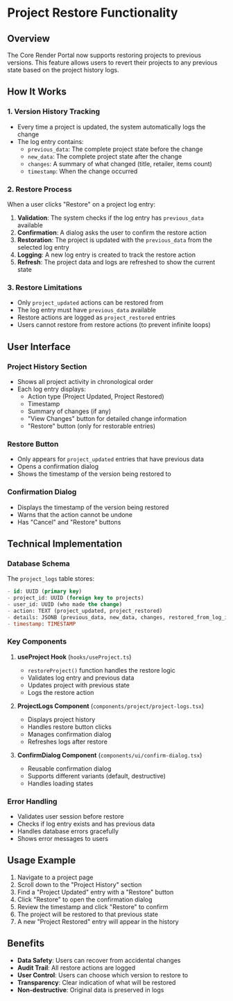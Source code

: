 # Project Restore Functionality

## Overview

The Core Render Portal now supports restoring projects to previous versions. This feature allows users to revert their projects to any previous state based on the project history logs.

## How It Works

### 1. Version History Tracking
- Every time a project is updated, the system automatically logs the change
- The log entry contains:
  - `previous_data`: The complete project state before the change
  - `new_data`: The complete project state after the change
  - `changes`: A summary of what changed (title, retailer, items count)
  - `timestamp`: When the change occurred

### 2. Restore Process
When a user clicks "Restore" on a project log entry:

1. **Validation**: The system checks if the log entry has `previous_data` available
2. **Confirmation**: A dialog asks the user to confirm the restore action
3. **Restoration**: The project is updated with the `previous_data` from the selected log entry
4. **Logging**: A new log entry is created to track the restore action
5. **Refresh**: The project data and logs are refreshed to show the current state

### 3. Restore Limitations
- Only `project_updated` actions can be restored from
- The log entry must have `previous_data` available
- Restore actions are logged as `project_restored` entries
- Users cannot restore from restore actions (to prevent infinite loops)

## User Interface

### Project History Section
- Shows all project activity in chronological order
- Each log entry displays:
  - Action type (Project Updated, Project Restored)
  - Timestamp
  - Summary of changes (if any)
  - "View Changes" button for detailed change information
  - "Restore" button (only for restorable entries)

### Restore Button
- Only appears for `project_updated` entries that have previous data
- Opens a confirmation dialog
- Shows the timestamp of the version being restored to

### Confirmation Dialog
- Displays the timestamp of the version being restored
- Warns that the action cannot be undone
- Has "Cancel" and "Restore" buttons

## Technical Implementation

### Database Schema
The `project_logs` table stores:
```sql
- id: UUID (primary key)
- project_id: UUID (foreign key to projects)
- user_id: UUID (who made the change)
- action: TEXT (project_updated, project_restored)
- details: JSONB (previous_data, new_data, changes, restored_from_log_id)
- timestamp: TIMESTAMP
```

### Key Components

1. **useProject Hook** (`hooks/useProject.ts`)
   - `restoreProject()` function handles the restore logic
   - Validates log entry and previous data
   - Updates project with previous state
   - Logs the restore action

2. **ProjectLogs Component** (`components/project/project-logs.tsx`)
   - Displays project history
   - Handles restore button clicks
   - Manages confirmation dialog
   - Refreshes logs after restore

3. **ConfirmDialog Component** (`components/ui/confirm-dialog.tsx`)
   - Reusable confirmation dialog
   - Supports different variants (default, destructive)
   - Handles loading states

### Error Handling
- Validates user session before restore
- Checks if log entry exists and has previous data
- Handles database errors gracefully
- Shows error messages to users

## Usage Example

1. Navigate to a project page
2. Scroll down to the "Project History" section
3. Find a "Project Updated" entry with a "Restore" button
4. Click "Restore" to open the confirmation dialog
5. Review the timestamp and click "Restore" to confirm
6. The project will be restored to that previous state
7. A new "Project Restored" entry will appear in the history

## Benefits

- **Data Safety**: Users can recover from accidental changes
- **Audit Trail**: All restore actions are logged
- **User Control**: Users can choose which version to restore to
- **Transparency**: Clear indication of what will be restored
- **Non-destructive**: Original data is preserved in logs 